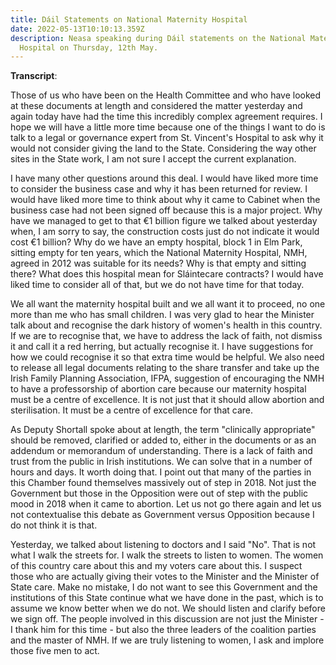 ```yaml
---
title: Dáil Statements on National Maternity Hospital
date: 2022-05-13T10:10:13.359Z
description: Neasa speaking during Dáil statements on the National Maternity
  Hospital on Thursday, 12th May.
---
```

**Transcript**:

Those of us who have been on the Health Committee and who have looked at these documents at length and considered the matter yesterday and again today have had the time this incredibly complex agreement requires. I hope we will have a little more time because one of the things I want to do is talk to a legal or governance expert from St. Vincent's Hospital to ask why it would not consider giving the land to the State. Considering the way other sites in the State work, I am not sure I accept the current explanation.

I have many other questions around this deal. I would have liked more time to consider the business case and why it has been returned for review. I would have liked more time to think about why it came to Cabinet when the business case had not been signed off because this is a major project. Why have we managed to get to that €1 billion figure we talked about yesterday when, I am sorry to say, the construction costs just do not indicate it would cost €1 billion? Why do we have an empty hospital, block 1 in Elm Park, sitting empty for ten years, which the National Maternity Hospital, NMH, agreed in 2012 was suitable for its needs? Why is that empty and sitting there? What does this hospital mean for Sláintecare contracts? I would have liked time to consider all of that, but we do not have time for that today.

We all want the maternity hospital built and we all want it to proceed, no one more than me who has small children. I was very glad to hear the Minister talk about and recognise the dark history of women's health in this country. If we are to recognise that, we have to address the lack of faith, not dismiss it and call it a red herring, but actually recognise it. I have suggestions for how we could recognise it so that extra time would be helpful. We also need to release all legal documents relating to the share transfer and take up the Irish Family Planning Association, IFPA, suggestion of encouraging the NMH to have a professorship of abortion care because our maternity hospital must be a centre of excellence. It is not just that it should allow abortion and sterilisation. It must be a centre of excellence for that care.

As Deputy Shortall spoke about at length, the term "clinically appropriate" should be removed, clarified or added to, either in the documents or as an addendum or memorandum of understanding. There is a lack of faith and trust from the public in Irish institutions. We can solve that in a number of hours and days. It worth doing that. I point out that many of the parties in this Chamber found themselves massively out of step in 2018. Not just the Government but those in the Opposition were out of step with the public mood in 2018 when it came to abortion. Let us not go there again and let us not contextualise this debate as Government versus Opposition because I do not think it is that.

Yesterday, we talked about listening to doctors and I said "No". That is not what I walk the streets for. I walk the streets to listen to women. The women of this country care about this and my voters care about this. I suspect those who are actually giving their votes to the Minister and the Minister of State care. Make no mistake, I do not want to see this Government and the institutions of this State continue what we have done in the past, which is to assume we know better when we do not. We should listen and clarify before we sign off. The people involved in this discussion are not just the Minister - I thank him for this time - but also the three leaders of the coalition parties and the master of NMH. If we are truly listening to women, I ask and implore those five men to act.